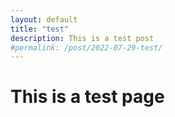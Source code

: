 ```yaml
---
layout: default
title: "test"
description: This is a test post
#permalink: /post/2022-07-29-test/
---
```

# This is a test page
